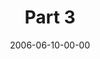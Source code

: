---
layout: message
category: message
series: "Da Vinci Dialogues"
title: "Part 3"
date: 2006-06-10-00-00
message_id: 65
audio: "http://s3.amazonaws.com/crossroads-media/media/legacy/mp3/DaVinci_Dialog_Pt_3_06-11-06_Wells.mp3"
audio-duration: "40:32"
explicit: false
---
